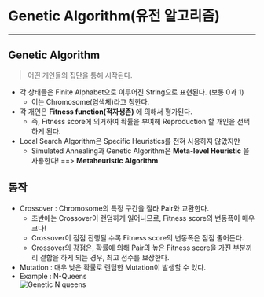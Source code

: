 # Genetic Algorithm(유전 알고리즘)
---
## Genetic Algorithm
> 어떤 개인들의 집단을 통해 시작된다.
- 각 상태들은 Finite Alphabet으로 이루어진 String으로 표현된다. (보통 0과 1)
  - 이는 Chromosome(염색체)라고 칭한다.
- 각 개인은 __Fitness function(적자생존)__ 에 의해서 평가된다.
  - 즉, Fitness score에 의거하여 확률을 부여해 Reproduction 할 개인을 선택하게 된다.
- Local Search Algorithm은 Specific Heuristics를 전혀 사용하지 않았지만
  - Simulated Annealing과 Genetic Algorithm은 __Meta-level Heuristic__ 을 사용한다! ==> __Metaheuristic Algorithm__

## 동작
- Crossover : Chromosome의 특정 구간을 잘라 Pair와 교환한다.
  - 초반에는 Crossover이 랜덤하게 일어나므로, Fitness score의 변동폭이 매우 크다!
  - Crossover이 점점 진행될 수록 Fitness score의 변동폭은 점점 줄어든다.
  - Crossover의 강점은, 확률에 의해 Pair의 높은 Fitness score을 가진 부분끼리 결합을 하게 되는 경우, 최고 점수를 보장한다.
- Mutation : 매우 낮은 확률로 랜덤한 Mutation이 발생할 수 있다.
- Example : N-Queens  
![Genetic N queens](https://user-images.githubusercontent.com/71700079/140737036-20bbd277-7a6f-4c4e-a119-ff15379d84a9.jpg)  
